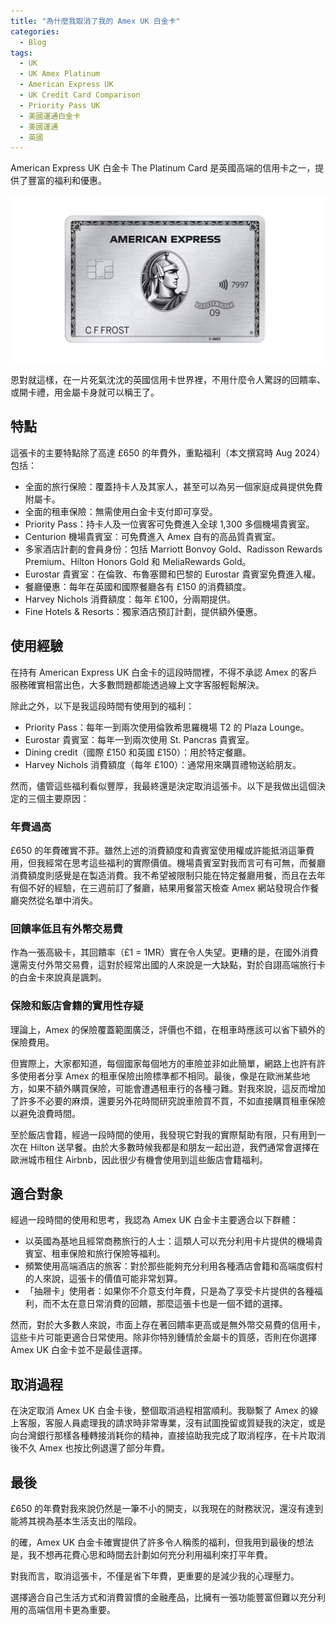 ```yaml
---
title: "為什麼我取消了我的 Amex UK 白金卡"
categories:
  - Blog
tags:
  - UK
  - UK Amex Platinum
  - American Express UK
  - UK Credit Card Comparison
  - Priority Pass UK
  - 美國運通白金卡
  - 美國運通
  - 英國
---
```


American Express UK 白金卡 The Platinum Card 是英國高端的信用卡之一，提供了豐富的福利和優惠。

![Amex UK Platinum](/assets/images/20240830/platinum.jpeg)

恩對就這樣，在一片死氣沈沈的英國信用卡世界裡，不用什麼令人驚訝的回饋率、或開卡禮，用金屬卡身就可以稱王了。

## 特點

這張卡的主要特點除了高達 £650 的年費外，重點福利（本文撰寫時 Aug 2024）包括：

- 全面的旅行保險：覆蓋持卡人及其家人，甚至可以為另一個家庭成員提供免費附屬卡。
- 全面的租車保險：無需使用白金卡支付即可享受。
- Priority Pass：持卡人及一位賓客可免費進入全球 1,300 多個機場貴賓室。
- Centurion 機場貴賓室：可免費進入 Amex 自有的高品質貴賓室。
- 多家酒店計劃的會員身份：包括 Marriott Bonvoy Gold、Radisson Rewards Premium、Hilton Honors Gold 和 MeliaRewards Gold。
- Eurostar 貴賓室：在倫敦、布魯塞爾和巴黎的 Eurostar 貴賓室免費進入權。
- 餐廳優惠：每年在英國和國際餐廳各有 £150 的消費額度。
- Harvey Nichols 消費額度：每年 £100，分兩期提供。
- Fine Hotels & Resorts：獨家酒店預訂計劃，提供額外優惠。


## 使用經驗

在持有 American Express UK 白金卡的這段時間裡，不得不承認 Amex 的客戶服務確實相當出色，大多數問題都能透過線上文字客服輕鬆解決。

除此之外，以下是我這段時間有使用到的福利：

- Priority Pass：每年一到兩次使用倫敦希思羅機場 T2 的 Plaza Lounge。
- Eurostar 貴賓室：每年一到兩次使用 St. Pancras 貴賓室。
- Dining credit（國際 £150 和英國 £150）：用於特定餐廳。
- Harvey Nichols 消費額度（每年 £100）：通常用來購買禮物送給朋友。

然而，儘管這些福利看似豐厚，我最終還是決定取消這張卡。以下是我做出這個決定的三個主要原因：


### 年費過高

£650 的年費確實不菲。雖然上述的消費額度和貴賓室使用權或許能抵消這筆費用，但我經常在思考這些福利的實際價值。機場貴賓室對我而言可有可無，而餐廳消費額度則感覺是在製造消費。我不希望被限制只能在特定餐廳用餐，而且在去年有個不好的經驗，在三週前訂了餐廳，結果用餐當天檢查 Amex 網站發現合作餐廳突然從名單中消失。

### 回饋率低且有外幣交易費

作為一張高級卡，其回饋率（£1 = 1MR）實在令人失望。更糟的是，在國外消費還需支付外幣交易費，這對於經常出國的人來說是一大缺點，對於自詡高端旅行卡的白金卡來說真是諷刺。

### 保險和飯店會籍的實用性存疑

理論上，Amex 的保險覆蓋範圍廣泛，評價也不錯，在租車時應該可以省下額外的保險費用。

但實際上，大家都知道，每個國家每個地方的車險並非如此簡單，網路上也許有許多使用者分享 Amex 的租車保險出險標準都不相同。最後，像是在歐洲某些地方，如果不額外購買保險，可能會遭遇租車行的各種刁難。對我來說，這反而增加了許多不必要的麻煩，還要另外花時間研究說車險買不買，不如直接購買租車保險以避免浪費時間。

至於飯店會籍，經過一段時間的使用，我發現它對我的實際幫助有限，只有用到一次在 Hilton 送早餐。由於大多數時候我都是和朋友一起出遊，我們通常會選擇在歐洲城市租住 Airbnb，因此很少有機會使用到這些飯店會籍福利。


## 適合對象

經過一段時間的使用和思考，我認為 Amex UK 白金卡主要適合以下群體：

- 以英國為基地且經常商務旅行的人士：這類人可以充分利用卡片提供的機場貴賓室、租車保險和旅行保險等福利。
- 頻繁使用高端酒店的旅客：對於那些能夠充分利用各種酒店會籍和高端度假村的人來說，這張卡的價值可能非常划算。
- 「抽屜卡」使用者：如果你不介意支付年費，只是為了享受卡片提供的各種福利，而不太在意日常消費的回饋，那麼這張卡也是一個不錯的選擇。

然而，對於大多數人來說，市面上存在著回饋率更高或是無外幣交易費的信用卡，這些卡片可能更適合日常使用。除非你特別鍾情於金屬卡的質感，否則在你選擇 Amex UK 白金卡並不是最佳選擇。


## 取消過程

在決定取消 Amex UK 白金卡後，整個取消過程相當順利。我聯繫了 Amex 的線上客服，客服人員處理我的請求時非常專業，沒有試圖挽留或質疑我的決定，或是向台灣銀行那樣各種轉接消耗你的精神，直接協助我完成了取消程序，在卡片取消後不久 Amex 也按比例退還了部分年費。


## 最後

£650 的年費對我來說仍然是一筆不小的開支，以我現在的財務狀況，還沒有達到能將其視為基本生活支出的階段。

的確，Amex UK 白金卡確實提供了許多令人稱羨的福利，但我用到最後的想法是，我不想再花費心思和時間去計劃如何充分利用福利來打平年費。

對我而言，取消這張卡，不僅是省下年費，更重要的是減少我的心理壓力。

選擇適合自己生活方式和消費習慣的金融產品，比擁有一張功能豐富但難以充分利用的高端信用卡更為重要。